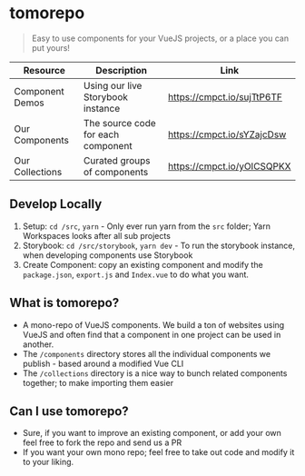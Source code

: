 # tomorepo
> Easy to use components for your VueJS projects, or a place you can put yours!

Resource | Description | Link
-------- | -------- | --------
Component Demos | Using our live Storybook instance | https://cmpct.io/sujTtP6TF
Our Components | The source code for each component | https://cmpct.io/sYZajcDsw
Our Collections | Curated groups of components | https://cmpct.io/yOICSQPKX

## Develop Locally
1. Setup: `cd /src`, `yarn` - Only ever run yarn from the `src` folder; Yarn Workspaces looks after all sub projects
2. Storybook: `cd /src/storybook`, `yarn dev` - To run the storybook instance, when developing components use Storybook
3. Create Component: copy an existing component and modify the `package.json`, `export.js` and `Index.vue` to do what you want.

## What is tomorepo?
- A mono-repo of VueJS components. We build a ton of websites using VueJS and often find that a component in one project can be used in another.
- The `/components` directory stores all the individual components we publish - based around a modified Vue CLI
- The `/collections` directory is a nice way to bunch related components together; to make importing them easier

## Can I use tomorepo?
- Sure, if you want to improve an existing component, or add your own feel free to fork the repo and send us a PR
- If you want your own mono repo; feel free to take out code and modify it to your liking.

